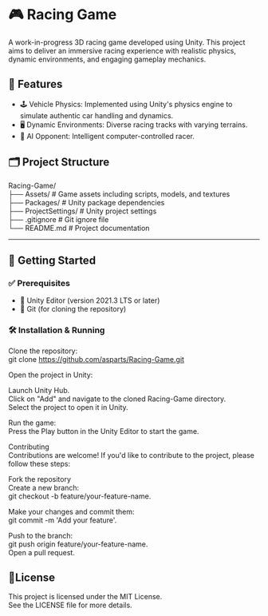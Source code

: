 # 🎮 Racing Game
A work-in-progress 3D racing game developed using Unity. This project aims to deliver an immersive racing experience with realistic physics, dynamic environments, and engaging gameplay mechanics.​

## 🧩 Features
- 🕹️ Vehicle Physics: Implemented using Unity's physics engine to simulate authentic car handling and dynamics.
- 🖥️ Dynamic Environments: Diverse racing tracks with varying terrains.
- 🧠 AI Opponent: Intelligent computer-controlled racer.

## 🗂️ Project Structure

Racing-Game/ <br>
├── Assets/             # Game assets including scripts, models, and textures <br>
├── Packages/           # Unity package dependencies <br>
├── ProjectSettings/    # Unity project settings <br>
├── .gitignore          # Git ignore file <br>
└── README.md           # Project documentation <br>

---

## 🚀 Getting Started

### ✅ Prerequisites
- 🧰 Unity Editor (version 2021.3 LTS or later)
- 🧰 Git (for cloning the repository)​


### 🛠️ Installation & Running

Clone the repository:​ <br>
git clone https://github.com/asparts/Racing-Game.git​ <br>

Open the project in Unity:​ <br>

Launch Unity Hub.​ <br>
Click on "Add" and navigate to the cloned Racing-Game directory.​ <br>
Select the project to open it in Unity.​​ <br>

Run the game:​ <br>
Press the Play button in the Unity Editor to start the game.​​ <br>

Contributing​ <br>
Contributions are welcome! If you'd like to contribute to the project, please follow these steps:​​ <br>

Fork the repository <br>
Create a new branch: <br>
git checkout -b feature/your-feature-name.​ <br>

Make your changes and commit them: <br>
git commit -m 'Add your feature'.​ <br>

Push to the branch:  <br>
git push origin feature/your-feature-name.​ <br>
Open a pull request.​​ <br>

## 📄License
This project is licensed under the MIT License.  <br>
See the LICENSE file for more details.  <br>
